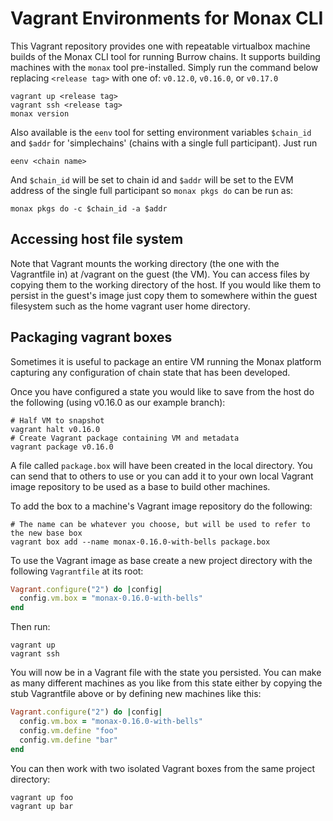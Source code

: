 # Vagrant Environments for Monax CLI
This Vagrant repository provides one with repeatable virtualbox machine builds
of the Monax CLI tool for running Burrow chains. It supports building machines
with the `monax` tool pre-installed. Simply run the command below replacing
`<release tag>` with one of: `v0.12.0`, `v0.16.0`, or `v0.17.0`

```shell
vagrant up <release tag>
vagrant ssh <release tag>
monax version
```
Also available is the `eenv` tool for setting environment variables `$chain_id`
and `$addr` for 'simplechains' (chains with a single full participant). Just run

```shell
eenv <chain name>
```

And `$chain_id` will be set to chain id and `$addr` will be set to the EVM address of
the single full participant so `monax pkgs do` can be run as:

```shell
monax pkgs do -c $chain_id -a $addr
```
## Accessing host file system
Note that Vagrant mounts the working directory (the one with the Vagrantfile in)
at /vagrant on the guest (the VM). You can access files by copying them to the
working directory of the host. If you would like them to persist in the guest's
image just copy them to somewhere within the guest filesystem such as the home
vagrant user home directory.

## Packaging vagrant boxes
Sometimes it is useful to package an entire VM running the Monax platform 
capturing any configuration of chain state that has been developed.

Once you have configured a state you would like to save from the host do the
following (using v0.16.0 as our example branch):

```shell
# Half VM to snapshot
vagrant halt v0.16.0
# Create Vagrant package containing VM and metadata
vagrant package v0.16.0
```

A file called `package.box` will have been created in the local directory. You
can send that to others to use or you can add it to your own local Vagrant image
repository to be used as a base to build other machines.

To add the box to a machine's Vagrant image repository do the following:

```
# The name can be whatever you choose, but will be used to refer to the new base box
vagrant box add --name monax-0.16.0-with-bells package.box 
```

To use the Vagrant image as base create a new project directory with the following
`Vagrantfile` at its root:

```ruby
Vagrant.configure("2") do |config|
  config.vm.box = "monax-0.16.0-with-bells"
end
```

Then run:

```shell
vagrant up
vagrant ssh
```

You will now be in a Vagrant file with the state you persisted. You can make
as many different machines as you like from this state either by copying the
stub Vagrantfile above or by defining new machines like this:

```ruby
Vagrant.configure("2") do |config|
  config.vm.box = "monax-0.16.0-with-bells"
  config.vm.define "foo"
  config.vm.define "bar"
end
```

You can then work with two isolated Vagrant boxes from the same project directory:

```
vagrant up foo
vagrant up bar
```

